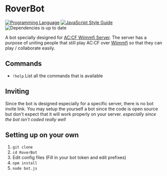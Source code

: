# RoverBot
[![Programming Language](https://img.shields.io/badge/language-NodeJS-yellow.svg)](https://nodejs.org/)  [![JavaScript Style Guide](https://img.shields.io/badge/code_style-standard-brightgreen.svg)](https://standardjs.com) ![Dependencies is up to date](https://img.shields.io/badge/dependencies-up%20to%20date-brightgreen.svg)

A bot specially designed for [AC:CF Wiimmfi Server](https://discord.gg/TW6aqZx). The server has a purpose of uniting people that still play AC:CF over [Wiimmfi](wiimmfi.de) so that they can play / collaborate easily.

## Commands

* `!help` List all the commands that is available

## Inviting

Since the bot is designed especially for a specific server, there is no bot invite link. You may setup the yourself a bot since the code is open source but don't expect that it will work properly on your server. *especially since the bot isn't coded really well*

## Setting up on your own

1. `git clone`
2. `cd RoverBot`
3. Edit config files (Fill in your bot token and edit prefixes)
4. `npm install`
5. `node bot.js`
